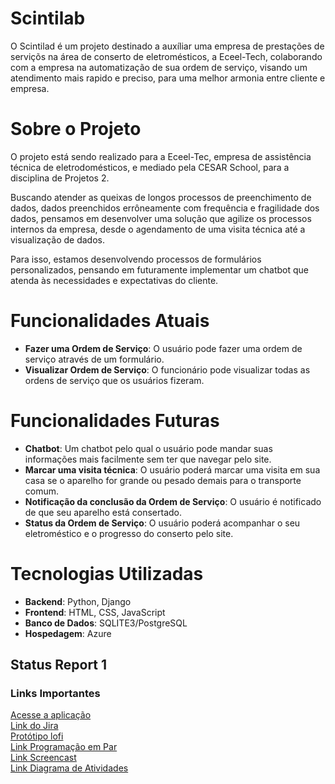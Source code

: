 # Scintilab

O Scintilad é um projeto destinado a auxíliar uma empresa de prestações de serviçõs na área de conserto de eletromésticos, a Eceel-Tech, colaborando com a empresa na automatização de sua ordem de serviço, visando um atendimento mais rapido e preciso, para uma melhor armonia entre cliente e empresa.

# Sobre o Projeto
<p>
O projeto está sendo realizado para a Eceel-Tec, empresa de assistência técnica de eletrodomésticos, e mediado pela CESAR School, para a disciplina de Projetos 2.
</p>
<p>
Buscando atender as queixas de longos processos de preenchimento de dados, dados preenchidos errôneamente com frequência e fragilidade dos dados, pensamos em desenvolver uma solução que agilize os processos internos da empresa, desde o agendamento de uma visita técnica até a visualização de dados. 
</p>
<p>
Para isso, estamos desenvolvendo processos de formulários personalizados, pensando em futuramente implementar um chatbot que atenda às necessidades e expectativas do cliente.
</p>

# Funcionalidades Atuais
- <b>Fazer uma Ordem de Serviço</b>: O usuário pode fazer uma ordem de serviço através de um formulário.
- <b>Visualizar Ordem de Serviço</b>: O funcionário pode visualizar todas as ordens de serviço que os usuários fizeram.

# Funcionalidades Futuras
- <b>Chatbot</b>: Um chatbot pelo qual o usuário pode mandar suas informações mais facilmente sem ter que navegar pelo site.
- <b>Marcar uma visita técnica</b>: O usuário poderá marcar uma visita em sua casa se o aparelho for grande ou pesado demais para o transporte comum.
- <b>Notificação da conclusão da Ordem de Serviço</b>: O usuário é notificado de que seu aparelho está consertado.
- <b>Status da Ordem de Serviço</b>: O usuário poderá acompanhar o seu eletroméstico e o progresso do conserto pelo site.

# Tecnologias Utilizadas
- <b>Backend</b>: Python, Django
- <b>Frontend</b>: HTML, CSS, JavaScript 
- <b>Banco de Dados</b>:  SQLITE3/PostgreSQL
- <b>Hospedagem</b>: Azure
  
## Status Report 1
### Links Importantes
<a href="#" target="_blank">Acesse a aplicação</a>
<br>
<a href="https://ec2.atlassian.net/jira/software/projects/SCIN/boards/3?atlOrigin=eyJpIjoiYTAyMjM2ZGQzMDQyNGFjMmJkMzkyOWIxNTMwNDk2ZTEiLCJwIjoiaiJ9" target="_blank">Link do Jira</a>
<br>
<a href="https://www.figma.com/file/t1SDE8c3BFofibJgGYyzY9/ScintiLab?type=design&node-id=0-1&mode=design&t=PwQyrRNEJg618muG-0" target="_blank">Protótipo lofi</a>
<br>
<a href="https://drive.google.com/file/d/1xU0VYFelxazgKKj0D-L44v92Pz8SM2Y0/view?usp=sharing" target="_blank">Link Programação em Par</a>
<br>
<a href="https://www.youtube.com/watch?v=g1xdpkVw68k" target="_blank">Link Screencast</a>
<br> 
<a href="https://drive.google.com/file/d/1Cj4x_oeCT7zmOTZQArjaCSFQP7g2zXIo/view?usp=sharing" target="_blank">Link Diagrama de Atividades</a>



